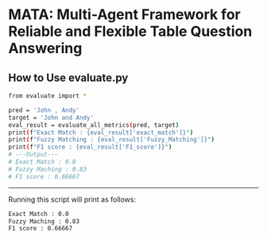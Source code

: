 # MATA: Multi-Agent Framework for Reliable and Flexible Table Question Answering

## How to Use evaluate.py

```bash
from evaluate import *

pred = 'John , Andy'
target = 'John and Andy'
eval_result = evaluate_all_metrics(pred, target)
print(f"Exact Match : {eval_result['exact_match']}")
print(f"Fuzzy Matching : {eval_result['Fuzzy_Matching']}")
print(f"F1 score : {eval_result['F1_score']}")
# ---Output---
# Exact Match : 0.0
# Fuzzy Maching : 0.83
# F1 score : 0.66667
```

-------

Running this script will print as follows:
```bash
Exact Match : 0.0
Fuzzy Maching : 0.83
F1 score : 0.66667
```
